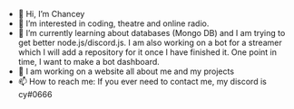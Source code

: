 - 👋 Hi, I’m Chancey
- 👀 I’m interested in coding, theatre and online radio.
- 🌱 I’m currently learning about databases (Mongo DB) and I am trying to get better node.js/discord.js. I am also working on a bot for a streamer which I will add a repository for it once I have finished it. One point in time, I want to make a bot dashboard.
- 🤗 I am working on a website all about me and my projects
- 📫 How to reach me: If you ever need to contact me, my discord is cy#0666
